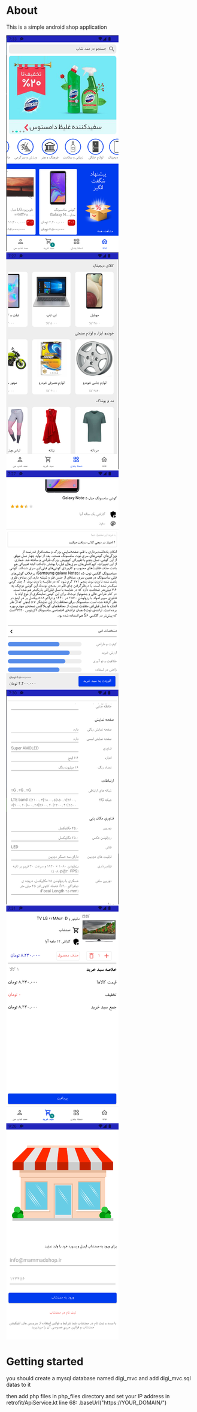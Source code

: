 # About

This is a simple android shop application

<div calss="row">
<img src="https://github.com/MohammadSafaeii/MammadShop/blob/master/images/shop_1.png" alt="drawing" width="300"/>
<img src="https://github.com/MohammadSafaeii/MammadShop/blob/master/images/shop_2.png" alt="drawing" width="300"/>
<img src="https://github.com/MohammadSafaeii/MammadShop/blob/master/images/shop_3.png" alt="drawing" width="300"/>
<img src="https://github.com/MohammadSafaeii/MammadShop/blob/master/images/shop_4.png" alt="drawing" width="300"/>
<img src="https://github.com/MohammadSafaeii/MammadShop/blob/master/images/shop_5.png" alt="drawing" width="300"/>
<img src="https://github.com/MohammadSafaeii/MammadShop/blob/master/images/shop_6.png" alt="drawing" width="300"/>
<div/>

# Getting started

you should create a mysql database named digi_mvc and add digi_mvc.sql datas to it

then add php files in php_files directory and set your IP address in retrofit/ApiService.kt line 68:
.baseUrl("https://YOUR_DOMAIN/")

